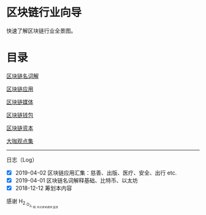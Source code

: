 # 区块链行业向导
快速了解区块链行业全景图。

# 目录

[区块链名词解](https://github.com/lihuadong/blockchain_guide/blob/master/%E5%8C%BA%E5%9D%97%E9%93%BE%E5%90%8D%E8%AF%8D%E8%A7%A3%E9%87%8A.md)

[区块链应用](https://github.com/lihuadong/blockchain_guide/blob/master/%E5%8C%BA%E5%9D%97%E9%93%BE%E5%BA%94%E7%94%A8.md)

[区块链媒体](https://github.com/lihuadong/blockchain_guide/blob/master/%E5%8C%BA%E5%9D%97%E9%93%BE%E5%AA%92%E4%BD%93.md)

[区块链钱包](https://github.com/lihuadong/blockchain_guide/blob/master/%E6%95%B0%E5%AD%97%E9%92%B1%E5%8C%85.md)

[区块链资本](https://github.com/lihuadong/blockchain_guide/blob/master/%E5%8C%BA%E5%9D%97%E9%93%BE%E8%B5%84%E6%9C%AC%E6%96%B9.md)

[大咖观点集](https://github.com/lihuadong/blockchain_guide/blob/master/%E5%A4%A7%E5%92%96%E8%A7%82%E7%82%B9.md)

---
日志（Log）

- [X] 2019-04-02  区块链应用汇集：慈善、出版、医疗、安全、出行 etc.
- [x] 2019-04-01  区块链名词解释基础、比特币、以太坊
- [X] 2018-12-12  筹划本内容

感谢 H<sub>2<sub> O<sub>2<sub>* 和 *共识资本提供* 支持
